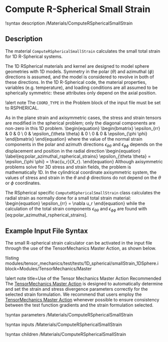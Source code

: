 # Compute R-Spherical Small Strain

!syntax description /Materials/ComputeRSphericalSmallStrain

## Description

The material `ComputeRSphericalSmallStrain` calculates the small total strain for 1D R-Spherical
systems.

The 1D RSpherical materials and kernel are designed to model sphere geometries with 1D models.
Symmetry in the polar ($\theta$) and azimuthal ($\phi$) directions is assumed, and the model is
considered to revolve in both of these directions.  In the 1D R-Spherical code, the material
properties, variables (e.g. temperature), and loading conditions are all assumed to be spherically
symmetric: these attributes only depend on the axial position.

!alert note
The `COORD_TYPE` in the Problem block of the input file must be set to RSPHERICAL.

As in the plane strain and axisymmetric cases, the stress and strain tensors are modified in the
spherical problem; only the diagonal components are non-zero in this 1D problem.
\begin{equation}
\begin{bmatrix}
\epsilon_{rr} & 0 & 0 \\
0 & \epsilon_{\theta \theta} & 0 \\
0 & 0 & \epsilon_{\phi \phi}
\end{bmatrix}
\end{equation}
where the value of the normal strain components in the polar and azimuth directions $\epsilon_{\theta
\theta}$ and $\epsilon_{\phi \phi}$ depends on the displacement and position in the radial direction
\begin{equation}
  \label{eq:polar_azimuthal_rspherical_strains}
  \epsilon_{\theta \theta} = \epsilon_{\phi \phi} = \frac{u_r}{X_r}.
\end{equation}
Although axisymmetric problems solve for 3D stress and strain fields, the problem is mathematically 1D.
In the cylindrical coordinate axisymmetric system, the values of stress and strain in the $\theta$
and $\phi$ directions do not depend on the $\theta$ or $\phi$ coordinates.

The RSpherical specific `ComputeRSphericalSmallStrain` class calculates the radial strain as normally
done for a small total strain material:
\begin{equation}
  \epsilon_{rr} = \nabla u_r
\end{equation}
while the calculation of the total strain components $\epsilon_{\theta \theta}$ and $\epsilon_{\phi
\phi}$ are found with [eq:polar_azimuthal_rspherical_strains].

## Example Input File Syntax

The small R-spherical strain calculator can be activated in the input file through the use of the
TensorMechanics Master Action, as shown below.

!listing modules/tensor_mechanics/test/tests/1D_spherical/smallStrain_1DSphere.i
         block=Modules/TensorMechanics/Master

!alert note title=Use of the Tensor Mechanics Master Action Recommended
The [TensorMechanics Master Action](/Modules/TensorMechanics/Master/index.md) is designed to
automatically determine and set the strain and stress divergence parameters correctly for the
selected strain formulation.  We recommend that users employ the
[TensorMechanics Master Action](/Modules/TensorMechanics/Master/index.md) whenever possible
to ensure consistency between the test function gradients and the strain formulation selected.

!syntax parameters /Materials/ComputeRSphericalSmallStrain

!syntax inputs /Materials/ComputeRSphericalSmallStrain

!syntax children /Materials/ComputeRSphericalSmallStrain
